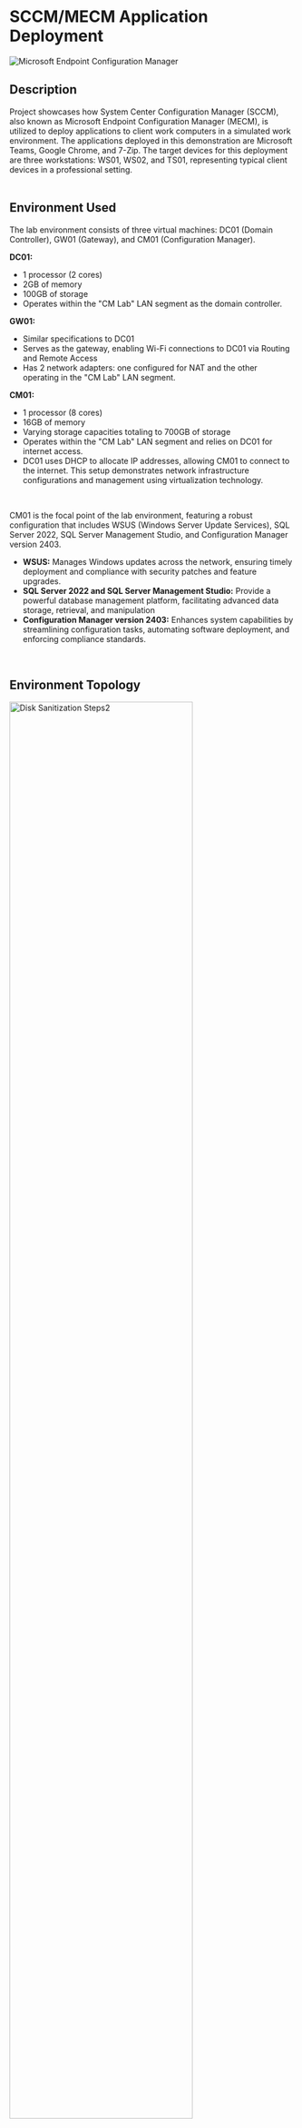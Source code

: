 <h1>SCCM/MECM Application Deployment</h1>

 <img src="https://i.imgur.com/Wl8C0vj.png" alt="Microsoft Endpoint Configuration Manager" class="header-image">

<h2>Description</h2>
Project showcases how System Center Configuration Manager (SCCM), also known as Microsoft Endpoint Configuration Manager (MECM), is utilized to deploy applications to client work computers in a simulated work environment. The applications deployed in this demonstration are Microsoft Teams, Google Chrome, and 7-Zip. The target devices for this deployment are three workstations: WS01, WS02, and TS01, representing typical client devices in a professional setting.
<br />
<br />

<h2>Environment Used</h2>
<p>
The lab environment consists of three virtual machines: DC01 (Domain Controller), GW01 (Gateway), and CM01 (Configuration Manager).
 <br />
</p>

<b>DC01:</b>
- 1 processor (2 cores)
- 2GB of memory
- 100GB of storage
- Operates within the "CM Lab" LAN segment as the domain controller.

<b>GW01:</b>
- Similar specifications to DC01
- Serves as the gateway, enabling Wi-Fi connections to DC01 via Routing and Remote Access
- Has 2 network adapters: one configured for NAT and the other operating in the "CM Lab" LAN segment.

<b>CM01:</b>
- 1 processor (8 cores) 
- 16GB of memory
- Varying storage capacities totaling to 700GB of storage
- Operates within the "CM Lab" LAN segment and relies on DC01 for internet access.
- DC01 uses DHCP to allocate IP addresses, allowing CM01 to connect to the internet. This setup demonstrates network infrastructure configurations and management using virtualization technology.
<br />

<p> 
CM01 is the focal point of the lab environment, featuring a robust configuration that includes WSUS (Windows Server Update Services), SQL Server 2022, SQL Server Management Studio, and Configuration Manager version 2403.
<br />
</p>

- <b>WSUS:</b> Manages Windows updates across the network, ensuring timely deployment and compliance with security patches and feature upgrades.
- <b>SQL Server 2022 and SQL Server Management Studio:</b> Provide a powerful database management platform, facilitating advanced data storage, retrieval, and manipulation 
- <b>Configuration Manager version 2403:</b> Enhances system capabilities by streamlining configuration tasks, automating software deployment, and enforcing compliance standards.
<br />


<h2>Environment Topology</h2>

<img src="https://i.imgur.com/GGKYoDS.png" height="80%" width="80%" alt="Disk Sanitization Steps2"/>



<h2>Applications Deployed</h2>

- <b>Microsoft Teams: A collaboration platform developed by Microsoft, combining chat, video meetings, file storage, and application integration to enhance teamwork and communication.</b>


- <b>Google Chrome: A widely-used web browser developed by Google.</b>


- <b>7-Zip: A free and open-source file archiver utility.</b>


<h2>Utilities Used</h2>

- <b>SCCM</b>
- <b>Draw.io</b> 

<h2>Program walk-through:</h2>
The program walk-through below demonstrates the successful deployment process of Microsoft Teams to TS01. The same steps were followed, with the necessary modifications, to deploy Google Chrome and 7-Zip to the client work computers.
<br/>
<br/>
<br/>
<br/>

<p align="center">
Creating the Application: <br/>

<img src="https://i.imgur.com/l6cQuEs.png" height="80%" width="80%" alt="Disk Sanitization Steps2"/>
 
<img src="https://i.imgur.com/tvyWmP4.png" height="80%" width="80%" alt="Disk Sanitization Steps"/>

<img src="https://i.imgur.com/zWNGEda.png" height="80%" width="80%" alt="Disk Sanitization Steps"/>
 
<br />
<br />
Populating the properties with the correct date published, language, keywords, and icon:  <br/>
<img src="https://i.imgur.com/skQ8xuQ.png" height="80%" width="80%" alt="Disk Sanitization Steps"/>

<img src="https://i.imgur.com/OZybQ00.png" height="80%" width="80%" alt="Disk Sanitization Steps"/>

<br />
<br />
Deploying Microsoft Teams: <br/>
<img src="https://i.imgur.com/V8uMPgz.png" height="80%" width="80%" alt="Disk Sanitization Steps"/>

<img src="https://i.imgur.com/InDuD4i.png" height="80%" width="80%" alt="Disk Sanitization Steps"/>

<img src="https://i.imgur.com/lzAX0MQ.png" height="80%" width="80%" alt="Disk Sanitization Steps"/>

<img src="https://i.imgur.com/X2bjZvg.png" height="80%" width="80%" alt="Disk Sanitization Steps"/>

<img src="https://i.imgur.com/FcxKhAX.png" height="80%" width="80%" alt="Disk Sanitization Steps"/>

<img src="https://i.imgur.com/QFJTfVw.png" height="80%" width="80%" alt="Disk Sanitization Steps"/>

<img src="https://i.imgur.com/PpVbZpE.png" height="80%" width="80%" alt="Disk Sanitization Steps"/>

<img src="https://i.imgur.com/zjHMqCF.png" height="80%" width="80%" alt="Disk Sanitization Steps"/>

<br />
<br />
Client view in Software Center (TS01):  <br/>
<img src="https://i.imgur.com/vt7PyJ4.png" height="80%" width="80%" alt="Disk Sanitization Steps"/>
<br />
<br />
Added the shortcuts to the desktop:  <br/>
<img src="https://i.imgur.com/U7sC3bO.png" height="80%" width="80%" alt="Disk Sanitization Steps"/>
<br />
<br />
</p>

<!--
 ```diff
- text in red
+ text in green
! text in orange
# text in gray
@@ text in purple (and bold)@@
```
--!>

